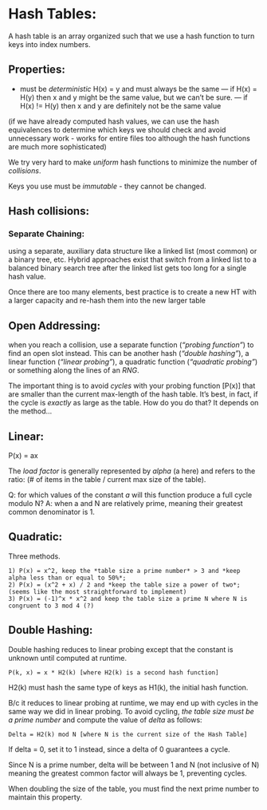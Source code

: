 # Hash Tables: 

A hash table is an array organized such that we use a hash function to turn keys into index numbers. 

## Properties: 
- must be *deterministic* H(x) = y and must always be the same
— if H(x) = H(y) then x and y might be the same value, but we can’t be sure. 
— if H(x) != H(y) then x and y are definitely not be the same value 

(if we have already computed hash values, we can use the hash equivalences to determine which keys we should check and avoid unnecessary work - works for entire files too although the hash functions are much more sophisticated)

We try very hard to make *uniform* hash functions to minimize the number of *collisions*. 

Keys you use must be *immutable* - they cannot be changed. 

## Hash collisions: 

### Separate Chaining: 
using a separate, auxiliary data structure like a linked list (most common) or a binary tree, etc. Hybrid approaches exist that switch from a linked list to a balanced binary search tree after the linked list gets too long for a single hash value.

Once there are too many elements, best practice is to create a new HT with a larger capacity and re-hash them into the new larger table

## Open Addressing: 
when you reach a collision, use a separate function (*“probing function”*) to find an open slot instead. This can be another hash (*“double hashing”*), a linear function (*“linear probing”*), a quadratic function (*“quadratic probing”*) or something along the lines of an *RNG*. 

The important thing is to avoid *cycles* with your probing function [P(x)] that are smaller than the current max-length of the hash table. It’s best, in fact, if the cycle is *exactly* as large as the table. How do you do that? It depends on the method…

## Linear: 
P(x) = ax

The *load factor* is generally represented by *alpha* (a here) and refers to the ratio: (# of items in the table / current max size of the table).

Q: for which values of the constant *a* will this function produce a full cycle modulo N? 
A: when a and N are relatively prime, meaning their greatest common denominator is 1. 

## Quadratic: 

Three methods. 

	1) P(x) = x^2, keep the *table size a prime number* > 3 and *keep alpha less than or equal to 50%*;
	2) P(x) = (x^2 + x) / 2 and *keep the table size a power of two*; (seems like the most straightforward to implement) 
	3) P(x) = (-1)^x * x^2 and keep the table size a prime N where N is congruent to 3 mod 4 (?)

## Double Hashing:

Double hashing reduces to linear probing except that the constant is unknown until computed at runtime. 

    P(k, x) = x * H2(k) [where H2(k) is a second hash function]

H2(k) must hash the same type of keys as H1(k), the initial hash function. 

B/c it reduces to linear probing at runtime, we may end up with cycles in the same way we did in linear probing. To avoid cycling, *the table size must be a prime number* and compute the value of *delta* as follows: 

    Delta = H2(k) mod N [where N is the current size of the Hash Table]

If delta = 0, set it to 1 instead, since a delta of 0 guarantees a cycle. 

Since N is a prime number, delta will be between 1 and N (not inclusive of N) meaning the greatest common factor will always be 1, preventing cycles. 

When doubling the size of the table, you must find the next prime number to maintain this property. 